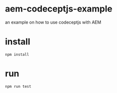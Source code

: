 # aem-codeceptjs-example
an example on how to use codeceptjs with AEM

# install

```
npm install
```

# run

```
npm run test
```
